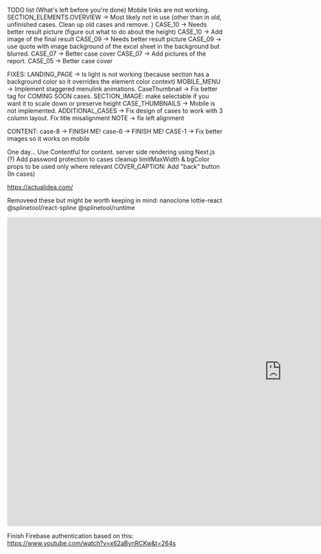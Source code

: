 TODO list (What's left before you're done)
Mobile links are not working.
SECTION_ELEMENTS.OVERVIEW -> Most likely not in use (other than in old, unfinished cases. Clean up old cases and remove. )
CASE_10 -> Needs better result picture (figure out what to do about the height)
CASE_10 -> Add image of the final result
CASE_09 -> Needs better result picture
CASE_09 -> use quote with image background of the excel sheet in the background but blurred.
CASE_07 -> Better case cover
CASE_07 -> Add pictures of the report.
CASE_05 -> Better case cover

FIXES:
LANDING_PAGE -> Is light is not working (because section has a background color so it overrides the element color context)
MOBILE_MENU -> Implement staggered menulink animations.
CaseThumbnail -> Fix better tag for COMING SOON cases.
SECTION_IMAGE: make selectable if you want it to scale down or preserve height
CASE_THUMBNAILS -> Mobile is not implemented.
ADDITIONAL_CASES -> Fix design of cases to work with 3 column layout. Fix title misalignment
NOTE -> fix left alignment

CONTENT:
case-8 -> FINISH ME!
case-6 -> FINISH ME!
CASE-1 -> Fix better images so it works on mobile

One day...
Use Contentful for content.
server side rendering using Next.js (?)
Add password protection to cases
cleanup limitMaxWidth & bgColor props to be used only where relevant
COVER_CAPTION: Add "back" button (In cases)

https://actualidea.com/

Removeed these but might be worth keeping in mind:
nanoclone
lottie-react
@splinetool/react-spline
@splinetool/runtime

<iframe width="1280" height="720" src="https://www.youtube.com/embed/UFk14H74w6E" title="WEBINAR: Samuel Bergstrom - Sentiment for better design decisions" frameborder="0" allow="accelerometer; autoplay; clipboard-write; encrypted-media; gyroscope; picture-in-picture; web-share" allowfullscreen></iframe>

Finish Firebase authentication based on this:
https://www.youtube.com/watch?v=x62aBvnRCKw&t=264s
